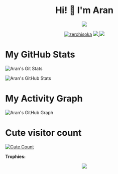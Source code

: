 <h1 align="center">Hi! 👋 I'm Aran</h1>
</p>
<p align="center">
<img src="https://readme-typing-svg.herokuapp.com?color=1C71FA&width=420&lines=A+Passionate+Developer+From+India%E2%9C%8C%EF%B8%8F;Working+In+Mystic+Network%E2%9D%A4%EF%B8%8F">
</p>
<p align="center">
  <a href="https://t.me/AranSenpai"><img src="https://telegra.ph/file/a000232a6d48219e8131c.jpg" alt="zerohisoka"></a>
  
  
  
  <a href="https://telegram.me/AranSenpai">
    <img src="https://img.shields.io/badge/Telegram-grey?style=for-the-badge&logo=telegram"/>
  </a>  
 </a>
  <a href="https://github.com/Aran-Sama">
    <img src="https://img.shields.io/github/followers/Aran-Sama?label=GitHub&logo=github&style=for-the-badge&color=blue"/>
  </a>

# My GitHub Stats

![Aran's Git Stats](https://github-readme-stats.vercel.app/api?username=Aran-Sama&include_all_commits=true&count_private=true&theme=tokyonight)

![Aran's GitHub Stats](https://github-readme-streak-stats.herokuapp.com?user=Aran-Sama&theme=tokyonight)

# My Activity Graph


![Aran's GitHub Graph](https://activity-graph.herokuapp.com/graph?username=Aran-Sama&custom_title=My%20Graph&bg_color=241731&line=f20f80&color=f52f91&point=fdf5ea&hide_border=true&area=false&area_color=fdf5ea)
# Cute visitor count
<a href="https://t.me/AranSenpai"><img alt="Cute Count" src="https://count.getloli.com/get/@Aran-Sama?theme=rule34" /></a>

**Trophies:**  
<div align="center"><img src="https://github-profile-trophy.vercel.app/?username=Aran-Sama&theme=dracula&count_private=true"></div>
